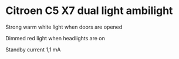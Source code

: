# Citroen C5 X7 dual light ambilight

Strong warm white light when doors are opened

Dimmed red light when headlights are on

Standby current 1,1 mA
